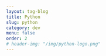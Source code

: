 ```yaml
---
layout: tag-blog
title: Python
slug: python
category: dev
menu: false
order: 2
# header-img: "/img/python-logo.png"
---
```

